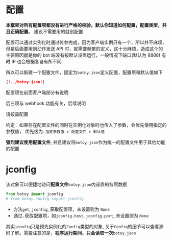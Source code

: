 # 配置

**本框架对所有配置项都没有进行严格的校验，默认你知道如何配置，配置类型，并且正确配置**。
建议不需要用的就别配置

配置可以通过实例化时通过传参完成，因为客户端实例只有一个，所以并不麻烦，但是后面要用到动作发送
API 时，就需要频繁的定义，这十分麻烦，造成这个的主要原因就是你的 bot 端没有按默认设置运行，一般情况下端口(默认为 8888)
有时 IP 也会根据各自有所不同

所以可以新建一个配置文件，固定为`botoy.json`定义配置，配置项和默认值如下

```json
{!../botoy.json!}
```

配置项在前面客户端部分有说明

后三项与 webhook 功能有关，后续说明

请按需配置

约定：如果存在配置文件的同时在实例化对象时也传入了参数，会优先使用指定的参数值，
优先级为: `指定参数值 > 配置文件 > 默认值`

**强烈建议使用配置文件**, 并且建议将`botoy.json`作为统一的配置文件用于其他功能的配置

# jconfig

该对象可以便捷地访问**配置文件**`botoy.json`内设置的各项数据

```python
from botoy import jconfig
# from botoy.config import jconfig
```

- 方法`get_jconfig`, 获取配置项，未设置则为 `None`
- 通过`.`获取配置项，如`jconfig.host`, `jconfig.port`, 未设置则为 `None`

其实`jconfig`只是预先实例化的`Config`类型的对象,
关于`Config`的细节可以查看源码了解。需要注意的是，**程序运行期间，只会读取一次**`botoy.json`
